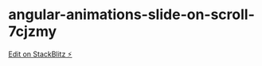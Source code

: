 # angular-animations-slide-on-scroll-7cjzmy

[Edit on StackBlitz ⚡️](https://stackblitz.com/edit/angular-animations-slide-on-scroll-7cjzmy)